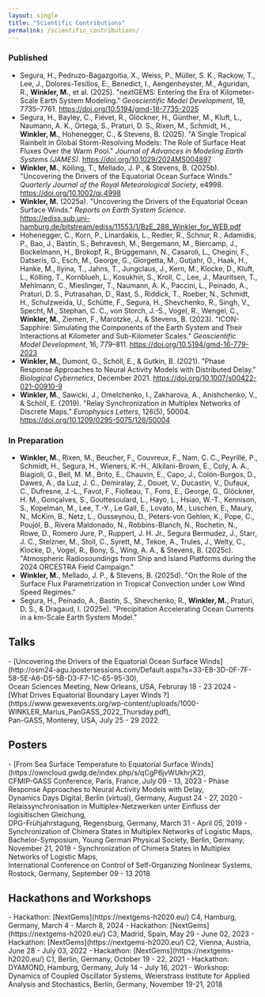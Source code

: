 ```yaml
---
layout: single
title: "Scientific Contributions"
permalink: /scientific_contributions/
---
```

<h3>Published</h3>
<ul>
  <li>Segura, H., Pedruzo-Bagazgoitia, X., Weiss, P., Müller, S. K., Rackow, T., Lee, J., Dolores-Tesillos, E., Benedict, I., Aengenheyster, M., Aguridan, R., <b>Winkler, M.</b>, et al. (2025). "nextGEMS: Entering the Era of Kilometer-Scale Earth System Modeling." <i>Geoscientific Model Development</i>, 18, 7735–7761. <a href="https://doi.org/10.5194/gmd-18-7735-2025">https://doi.org/10.5194/gmd-18-7735-2025</a></li>

  <li>Segura, H., Bayley, C., Fiévet, R., Glöckner, H., Günther, M., Kluft, L., Naumann, A. K., Ortega, S., Praturi, D. S., Rixen, M., Schmidt, H., <b>Winkler, M.</b>, Hohenegger, C., & Stevens, B. (2025). "A Single Tropical Rainbelt in Global Storm-Resolving Models: The Role of Surface Heat Fluxes Over the Warm Pool." <i>Journal of Advances in Modeling Earth Systems (JAMES)</i>. <a href="https://doi.org/10.1029/2024MS004897">https://doi.org/10.1029/2024MS004897</a></li>

  <li><b>Winkler, M.</b>, Kölling, T., Mellado, J. P., & Stevens, B. (2025b). "Uncovering the Drivers of the Equatorial Ocean Surface Winds." <i>Quarterly Journal of the Royal Meteorological Society</i>, e4998. <a href="https://doi.org/10.1002/qj.4998">https://doi.org/10.1002/qj.4998</a></li>

  <li><b>Winkler, M.</b> (2025a). "Uncovering the Drivers of the Equatorial Ocean Surface Winds." <i>Reports on Earth System Science</i>. <a href="https://ediss.sub.uni-hamburg.de/bitstream/ediss/11553/1/BzE_288_Winkler_for_WEB.pdf">https://ediss.sub.uni-hamburg.de/bitstream/ediss/11553/1/BzE_288_Winkler_for_WEB.pdf</a></li>

  <li>Hohenegger, C., Korn, P., Linardakis, L., Redler, R., Schnur, R., Adamidis, P., Bao, J., Bastin, S., Behravesh, M., Bergemann, M., Biercamp, J., Bockelmann, H., Brokopf, R., Brüggemann, N., Casaroli, L., Chegini, F., Datseris, G., Esch, M., George, G., Giorgetta, M., Gutjahr, O., Haak, H., Hanke, M., Ilyina, T., Jahns, T., Jungclaus, J., Kern, M., Klocke, D., Kluft, L., Kölling, T., Kornblueh, L., Kosukhin, S., Kroll, C., Lee, J., Mauritsen, T., Mehlmann, C., Mieslinger, T., Naumann, A. K., Paccini, L., Peinado, A., Praturi, D. S., Putrasahan, D., Rast, S., Riddick, T., Roeber, N., Schmidt, H., Schulzweida, U., Schütte, F., Segura, H., Shevchenko, R., Singh, V., Specht, M., Stephan, C. C., von Storch, J.-S., Vogel, R., Wengel, C., <b>Winkler, M.</b>, Ziemen, F., Marotzke, J., & Stevens, B. (2023). "ICON-Sapphire: Simulating the Components of the Earth System and Their Interactions at Kilometer and Sub-Kilometer Scales." <i>Geoscientific Model Development</i>, 16, 779–811. <a href="https://doi.org/10.5194/gmd-16-779-2023">https://doi.org/10.5194/gmd-16-779-2023</a></li>

  <li><b>Winkler, M.</b>, Dumont, G., Schöll, E., & Gutkin, B. (2021). "Phase Response Approaches to Neural Activity Models with Distributed Delay." <i>Biological Cybernetics</i>, December 2021. <a href="https://doi.org/10.1007/s00422-021-00910-9">https://doi.org/10.1007/s00422-021-00910-9</a></li>

  <li><b>Winkler, M.</b>, Sawicki, J., Omelchenko, I., Zakharova, A., Anishchenko, V., & Schöll, E. (2019). "Relay Synchronization in Multiplex Networks of Discrete Maps." <i>Europhysics Letters</i>, 126(5), 50004. <a href="https://doi.org/10.1209/0295-5075/126/50004">https://doi.org/10.1209/0295-5075/126/50004</a></li>
</ul>

<h3>In Preparation</h3>
<ul>
  <li><b>Winkler, M.</b>, Rixen, M., Beucher, F., Couvreux, F., Nam, C. C., Peyrillé, P., Schmidt, H., Segura, H., Wieners, K.-H., Alkilani-Brown, E., Coly, A. A., Biagioli, G., Bell, M. M., Brito, E., Chauvin, E., Capo, J., Colón-Burgos, D., Dawes, A., da Luz, J. C., Demiralay, Z., Douet, V., Ducastin, V., Dufaux, C., Dufresne, J.-L., Favot, F., Fiolleau, T., Fons, E., George, G., Glöckner, H. M., Gonçalves, S., Gouttesoulard, L., Hayo, L., Hsiao, W.-T., Kennison, S., Kopelman, M., Lee, T.-Y., Le Gall, E., Lovato, M., Luschen, E., Maury, N., McKim, B., Netz, L., Ousseynou, D., Peters-von Gehlen, K., Pope, C., Poujol, B., Rivera Maldonado, N., Robbins-Blanch, N., Rochetin, N., Rowe, D., Romero Jure, P., Ruppert, J. H. Jr., Segura Bermudez, J., Starr, J. C., Stelzner, M., Stoll, C., Syrett, M., Tekoe, A., Trules, J., Welty, C., Klocke, D., Vogel, R., Bony, S., Wing, A. A., & Stevens, B. (2025c). "Atmospheric Radiosoundings from Ship and Island Platforms during the 2024 ORCESTRA Field Campaign."</li>

  <li><b>Winkler, M.</b>, Mellado, J. P., & Stevens, B. (2025d). "On the Role of the Surface Flux Parametrization in Tropical Convection under Low Wind Speed Regimes."</li>

  <li>Segura, H., Peinado, A., Bastin, S., Shevchenko, R., <b>Winkler, M.</b>, Praturi, D. S., & Dragaud, I. (2025e). "Precipitation Accelerating Ocean Currents in a km-Scale Earth System Model."</li>
</ul>


<h2>Talks</h2>
- [Uncovering the Drivers of the Equatorial Ocean Surface Winds](http://osm24-agu.ipostersessions.com/Default.aspx?s=33-E8-3D-0F-7F-58-5E-A6-D5-5B-D3-F7-1C-65-95-30),<br>
Ocean Sciences Meeting, New Orleans, USA, Februray 18 - 23 2024
- [What Drives Equatorial Boundary Layer Winds ?](https://www.gewexevents.org/wp-content/uploads/1000-WINKLER_Marius_PanGASS_2022_Thursday.pdf),<br>
Pan-GASS, Monterey, USA, July 25 - 29 2022

<h2>Posters</h2>
- [From Sea Surface Temperature to Equatorial Surface Winds](https://owncloud.gwdg.de/index.php/s/qCgP6jvWUkhrjX2),<br>
CFMIP-GASS Conference, Paris, France, July 09 - 13, 2023
- Phase Response Approaches to Neural Activity Models with Delay,<br>
Dynamics Days Digital, Berlin (virtual), Germany, August 24 - 27, 2020
- Relaissynchronisation in Multiplex-Netzwerken unter Einfluss der logisitischen Gleichung,<br>
DPG-Frühjahrstagung, Regensburg, Germany, March 31 - April 05, 2019
- Synchronization of Chimera States in Multiplex Networks of Logistic Maps,<br>
Bachelor-Symposium, Young German Physical Society, Berlin, Germany, November 21, 2018
- Synchronization of Chimera States in Multiplex Networks of Logistic Maps,<br>
International Conference on Control of Self-Organizing Nonlinear Systems, Rostock, Germany, September 09 - 13 2018

<h2>Hackathons and Workshops</h2>
- Hackathon: [NextGems](https://nextgems-h2020.eu/) C4, Hamburg, Germany, March 4 - March 8, 2024
- Hackathon: [NextGems](https://nextgems-h2020.eu/) C3, Madrid, Spain, May 29 - June 02, 2023
- Hackathon: [NextGems](https://nextgems-h2020.eu/) C2, Vienna, Austria, June 28 - July 03, 2022
- Hackathon: [NextGems](https://nextgems-h2020.eu/) C1, Berlin, Germany, October 19 - 22, 2021
- Hackathon: DYAMOND, Hamburg, Germany, July 14 - July 16, 2021
- Workshop: Dynamics of Coupled Oscillator Systems, Weierstrass Institute for Applied Analysis and Stochastics, Berlin, Germany, November 19-21, 2018


